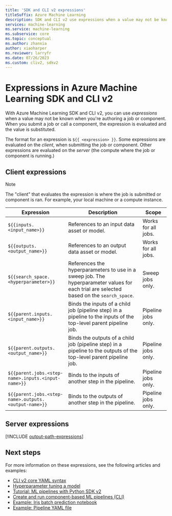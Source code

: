 ```yaml
---
title: 'SDK and CLI v2 expressions'
titleSuffix: Azure Machine Learning
description: SDK and CLI v2 use expressions when a value may not be known when authoring a job or component.
services: machine-learning
ms.service: machine-learning
ms.subservice: core
ms.topic: conceptual
ms.author: zhanxia
author: xiaoharper
ms.reviewer: larryfr
ms.date: 07/26/2023
ms.custom: cliv2, sdkv2
---
```


# Expressions in Azure Machine Learning SDK and CLI v2

With Azure Machine Learning SDK and CLI v2, you can use _expressions_ when a value may not be known when you're authoring a job or component. When you submit a job or call a component, the expression is evaluated and the value is substituted.

The format for an expression is `${{ <expression> }}`. Some expressions are evaluated on the _client_, when submitting the job or component. Other expressions are evaluated on the _server_ (the compute where the job or component is running.)

## Client expressions

> [!NOTE]
> The "client" that evaluates the expression is where the job is submitted or component is ran. For example, your local machine or a compute instance.

| Expression | Description | Scope |
| ---- | ---- | ---- |
| `${{inputs.<input_name>}}` | References to an input data asset or model. | Works for all jobs. |
| `${{outputs.<output_name>}}` | References to an output data asset or model. | Works for all jobs. |
| `${{search_space.<hyperparameter>}}` | References the hyperparameters to use in a sweep job. The hyperparameter values for each trial are selected based on the `search_space`. | Sweep jobs only. |
| `${{parent.inputs.<input_name>}}` | Binds the inputs of a child job (pipeline step) in a pipeline to the inputs of the top-level parent pipeline job. | Pipeline jobs only. |
| `${{parent.outputs.<output_name>}}` | Binds the outputs of a child job (pipeline step) in a pipeline to the outputs of the top-level parent pipeline job. | Pipeline jobs only. |
| `${{parent.jobs.<step-name>.inputs.<input-name>}}` | Binds to the inputs of another step in the pipeline. | Pipeline jobs only. |
| `${{parent.jobs.<step-name>.outputs.<output-name>}}` | Binds to the outputs of another step in the pipeline. | Pipeline jobs only. |

## Server expressions

[!INCLUDE [output-path-expressions](includes/output-path-expressions.md)]

## Next steps

For more information on these expressions, see the following articles and examples:

* [CLI v2 core YAML syntax](reference-yaml-core-syntax.md#expression-syntax-for-configuring-azure-machine-learning-jobs-and-components)
* [Hyperparameter tuning a model](how-to-tune-hyperparameters.md)
* [Tutorial: ML pipelines with Python SDK v2](tutorial-pipeline-python-sdk.md)
* [Create and run component-based ML pipelines (CLI)](how-to-create-component-pipelines-cli.md)
* [Example: Iris batch prediction notebook](https://github.com/Azure/azureml-examples/blob/main/sdk/python/jobs/parallel/2a_iris_batch_prediction/iris_batch_prediction.ipynb)
* [Example: Pipeline YAML file](https://github.com/Azure/azureml-examples/blob/main/cli/jobs/pipelines-with-components/nyc_taxi_data_regression/pipeline.yml)